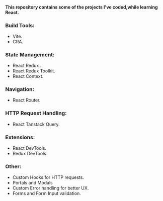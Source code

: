 #### This repository contains some of the projects I've coded,while learning **React**.

### Build Tools:
  * Vite.
  * CRA.

### State Management:
  * React Redux .
  * React Redux Toolkit.
  * React Context.

### Navigation:
  * React Router.

### HTTP Request Handling:
  * React Tanstack Query.

### Extensions:
  * React DevTools.
  * Redux DevTools.

### Other:
  * Custom Hooks for HTTP requests.
  * Portals and Modals
  * Custom Error handling for better UX.
  * Forms and Form Input validation.

 


